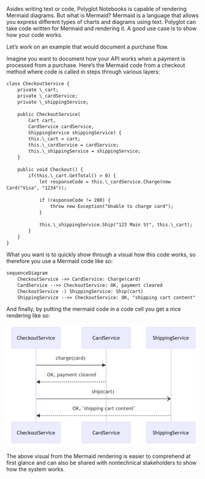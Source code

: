 Asides writing text or code, Polyglot Notebooks is capable of rendering Mermaid diagrams. But what is Mermaid? Mermaid is a language that allows you express different types of charts and diagrams using text. Polyglot can take code written for Mermaid and rendering it. A good use case is to show how your code works.

Let’s work on an example that would document a purchase flow.

Imagine you want to document how your API works when a payment is processed from a purchase. Here’s the Mermaid code from a checkout method where code is called in steps through various layers:

``` mermaid 
class CheckoutService {
    private \_cart;
    private \_cardService;
    private \_shippingService;

    public CheckoutService(
        Cart cart,
        CardService cardService,
        ShippingService shippingService) {
        this.\_cart = cart;
        this.\_cardService = cardService;
        this.\_shippingService = shippingService;
    }

    public void Checkout() {
        if(this.\_cart.GetTotal() > 0) {
            let responseCode = this.\_cardService.Charge(new Card("Visa", "1234"));

            if (responseCode != 200) {
                throw new Exception("Unable to charge card");
            }
        
            this.\_shippingService.Ship("123 Main St", this.\_cart);
        }
    }
}
 ```

What you want is to quickly show through a visual how this code works, so therefore you use a Mermaid code like so:

```mermaid
sequenceDiagram
    CheckoutService ->> CardService: Charge(card)
    CardService -->> CheckoutService: OK, payment cleared
    CheckoutService -) ShippingService: Ship(cart)
    ShippingService -->> CheckoutService: OK, "shipping cart content"
```

And finally, by putting the mermaid code in a code cell you get a nice rendering like so:

![A screenshot of the visual rendered by putting your mermaid code in a Polyglot Notebook code cell.](../media/mermaid-13.png)

The above visual from the Mermaid rendering is easier to comprehend at first glance and can also be shared with nontechnical stakeholders to show how the system works.
